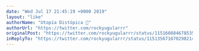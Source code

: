 ```yaml
---
date: "Wed Jul 17 21:45:19 +0000 2019"
layout: "like"
authorName: "Utopía Distópica 💚"
authorUrl: "https://twitter.com/rockyugularrr"
originalPost: "https://twitter.com/rockyugularrr/status/1151608846785351686"
inReplyTo: "https://twitter.com/rockyugularrr/status/1151356716702982145"
---
```

